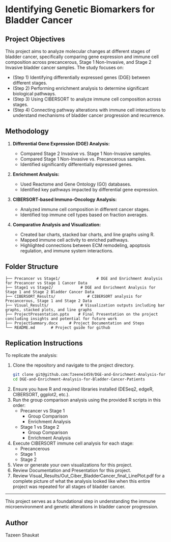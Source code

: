 # Identifying Genetic Biomarkers for Bladder Cancer

## Project Objectives
This project aims to analyze molecular changes at different stages of bladder cancer, specifically comparing gene expression and immune cell composition across precancerous, Stage 1 Non-Invasive, and Stage 2 Invasive bladder cancer samples. The study focuses on:

- (Step 1) Identifying differentially expressed genes (DGE) between different stages.
- (Step 2) Performing enrichment analysis to determine significant biological pathways.
- (Step 3) Using CIBERSORT to analyze immune cell composition across stages.
- (Step 4) Connecting pathway alterations with immune cell interactions to understand mechanisms of bladder cancer progression and recurrence.

## Methodology
1. **Differential Gene Expression (DGE) Analysis:**
   - Compared Stage 2 Invasive vs. Stage 1 Non-Invasive samples.
   - Compared Stage 1 Non-Invasive vs. Precancerous samples.
   - Identified significantly differentially expressed genes.

2. **Enrichment Analysis:**
   - Used Reactome and Gene Ontology (GO) databases.
   - Identified key pathways impacted by differential gene expression.

3. **CIBERSORT-based Immuno-Oncology Analysis:**
   - Analyzed immune cell composition in different cancer stages.
   - Identified top immune cell types based on fraction averages.

4. **Comparative Analysis and Visualization:**
   - Created bar charts, stacked bar charts, and line graphs using R.
   - Mapped immune cell activity to enriched pathways.
   - Highlighted connections between ECM remodeling, apoptosis regulation, and immune system interactions.

## Folder Structure
```
├── Precancer vs Stage1/                # DGE and Enrichment Analysis for Precancer vs Stage 1 Cancer Data
├── Stage1 vs Stage2/            # DGE and Enrichment Analysis for Stage 1 and Stage 2 Bladder Cancer Data 
├── CIBERSORT_Results/              # CIBERSORT analysis for Precancerous, Stage 1 and Stage 2 Data 
├── Visual_Results/              # Visualization outputs including bar graphs, stacked plots, and line graphs
├── ProjectPresentation.pptx    # Final Presentation on the project concluding insights and potential for future work 
├── ProjectSummary.docx     # Project Documentation and Steps 
└── README.md       # Project guide for github
```

## Replication Instructions

To replicate the analysis:

1. Clone the repository and navigate to the project directory.
   ```sh 
   git clone git@github.com:Tzeene1459/DGE-and-Enrichment-Analysis-for-Bladder-Cancer-Patients.git
   cd DGE-and-Enrichment-Analysis-for-Bladder-Cancer-Patients
   ```
2. Ensure you have R and required libraries installed (DESeq2, edgeR, CIBERSORT, ggplot2, etc.).
3. Run the group comparison analysis using the provided R scripts in this order:
   - Precancer vs Stage 1 
        - Group Comparison 
        - Enrichment Analysis 
   - Stage 1 vs Stage 2
        - Group Comparison 
        - Enrichment Analysis 
4. Execute CIBERSORT immune cell analysis for each stage:
   - Precancerous
   - Stage 1
   - Stage 2
5. View or generate your own visualizations for this project. 
6. Review Documentation and Presentation for this project. 
7. Review Visual_Results/Out_Ciber_BladderCancer_final_LinePlot.pdf for a complete picture of what the analysis looked like when this entire project was repeated for all stages of bladder cancer. 

---

This project serves as a foundational step in understanding the immune microenvironment and genetic alterations in bladder cancer progression.


## Author 
Tazeen Shaukat 